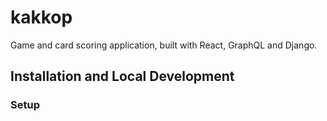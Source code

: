 # kakkop

Game and card scoring application, built with React, GraphQL and Django.

## Installation and Local Development

### Setup
